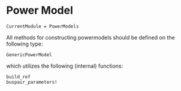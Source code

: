 # Power Model

```@meta
CurrentModule = PowerModels
```

All methods for constructing powermodels should be defined on the following type:

```@docs
GenericPowerModel
```

which utilizes the following (internal) functions:

```@docs
build_ref
buspair_parameters!
```
